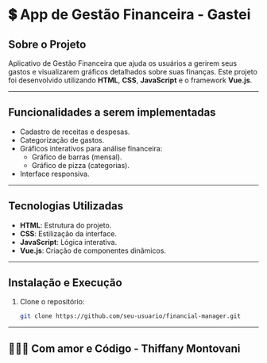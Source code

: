 # 💲 App de Gestão Financeira - Gastei

## Sobre o Projeto
Aplicativo de Gestão Financeira que ajuda os usuários a gerirem seus gastos e visualizarem gráficos detalhados sobre suas finanças. Este projeto foi desenvolvido utilizando **HTML**, **CSS**, **JavaScript** e o framework **Vue.js**.

---

## Funcionalidades a serem implementadas
- Cadastro de receitas e despesas.
- Categorização de gastos.
- Gráficos interativos para análise financeira:
  - Gráfico de barras (mensal).
  - Gráfico de pizza (categorias).
- Interface responsiva.

---

## Tecnologias Utilizadas
- **HTML**: Estrutura do projeto.
- **CSS**: Estilização da interface.
- **JavaScript**: Lógica interativa.
- **Vue.js**: Criação de componentes dinâmicos.

---

## Instalação e Execução
1. Clone o repositório:
   ```bash
   git clone https://github.com/seu-usuario/financial-manager.git

---

## 👩🏽‍💻 Com amor e Código - Thiffany Montovani
